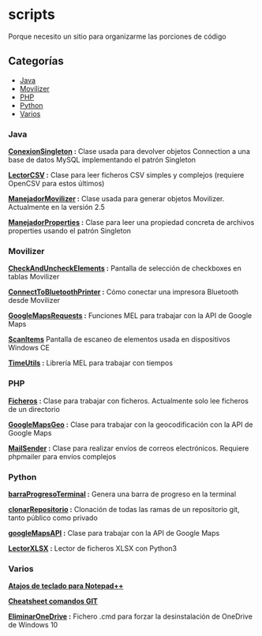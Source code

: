 # scripts
Porque necesito un sitio para organizarme las porciones de código

## Categorías
- [Java](#java)
- [Movilizer](#movilizer)
- [PHP](#php)
- [Python](#python)
- [Varios](#varios)

### Java
__[ConexionSingleton](/scripts/java/ConexionSingleton.java) :__ Clase usada para devolver objetos Connection a una base de datos MySQL implementando el patrón Singleton

__[LectorCSV](/scripts/java/LectorCSV.java) :__ Clase para leer ficheros CSV simples y complejos (requiere OpenCSV para estos últimos)

__[ManejadorMovilizer](/scripts/java/ManejadorMovilizer.java) :__ Clase usada para generar objetos Movilizer. Actualmente en la versión 2.5

__[ManejadorProperties](/scripts/java/ManejadorProperties.java) :__ Clase para leer una propiedad concreta de archivos properties usando el patrón Singleton

### Movilizer
__[CheckAndUncheckElements](/scripts/movilizer/CheckAndUncheckElements.mxml) :__ Pantalla de selección de checkboxes en tablas Movilizer

__[ConnectToBluetoothPrinter](/scripts/movilizer/ConnectToBluetoothPrinter.mxml) :__ Cómo conectar una impresora Bluetooth desde Movilizer

__[GoogleMapsRequests](/scripts/movilizer/GoogleMapsRequests.mxml) :__ Funciones MEL para trabajar con la API de Google Maps

__[ScanItems](/scripts/movilizer/ScanItems.mxml)__ Pantalla de escaneo de elementos usada en dispositivos Windows CE

__[TimeUtils](/scripts/movilizer/TimeUtils.mxml) :__ Librería MEL para trabajar con tiempos

### PHP
__[Ficheros](/scripts/php/Ficheros.php) :__ Clase para trabajar con ficheros. Actualmente solo lee ficheros de un directorio

__[GoogleMapsGeo](/scripts/php/GoogleMapsGeo.php) :__ Clase para trabajar con la geocodificación con la API de Google Maps

__[MailSender](/scripts/php/MailSender.php) :__ Clase para realizar envíos de correos electrónicos. Requiere phpmailer para envíos complejos

### Python
__[barraProgresoTerminal]() :__ Genera una barra de progreso en la terminal

__[clonarRepositorio]() :__ Clonación de todas las ramas de un repositorio git, tanto público como privado

__[googleMapsAPI]() :__ Clase para trabajar con la API de Google Maps

__[LectorXLSX]() :__ Lector de ficheros XLSX con Python3

### Varios
__[Atajos de teclado para Notepad++]()__

__[Cheatsheet comandos GIT]()__

__[EliminarOneDrive]() :__ Fichero .cmd para forzar la desinstalación de OneDrive de Windows 10
